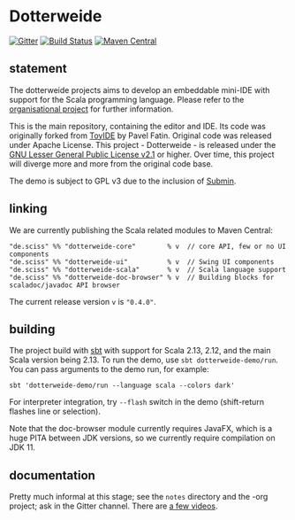 # Dotterweide

[![Gitter](https://badges.gitter.im/Join%20Chat.svg)](https://gitter.im/dotterweide/dotterweide-org?utm_source=badge&utm_medium=badge&utm_campaign=pr-badge&utm_content=badge)
[![Build Status](https://travis-ci.org/dotterweide/dotterweide.svg?branch=main)](https://travis-ci.org/dotterweide/dotterweide)
[![Maven Central](https://maven-badges.herokuapp.com/maven-central/de.sciss/dotterweide-core_2.13/badge.svg)](https://maven-badges.herokuapp.com/maven-central/de.sciss/dotterweide-core_2.13)

## statement

The dotterweide projects aims to develop an embeddable mini-IDE with support for the Scala programming language. Please refer to the
[organisational project](https://github.com/dotterweide/dotterweide-org) for further information.

This is the main repository, containing the editor and IDE. Its code was originally forked
from [ToyIDE](https://github.com/pavelfatin/toyide) by Pavel Fatin. Original code was released
under Apache License. This project - Dotterweide - is released under the
[GNU Lesser General Public License v2.1](https://www.gnu.org/licenses/lgpl-2.1.txt) or higher.
Over time, this project will diverge more and more from the original code base.

The demo is subject to GPL v3 due to the inclusion of [Submin](https://git.iem.at/sciss/Submin).

## linking

We are currently publishing the Scala related modules to Maven Central:

    "de.sciss" %% "dotterweide-core"        % v  // core API, few or no UI components
    "de.sciss" %% "dotterweide-ui"          % v  // Swing UI components
    "de.sciss" %% "dotterweide-scala"       % v  // Scala language support
    "de.sciss" %% "dotterweide-doc-browser" % v  // Building blocks for scaladoc/javadoc API browser

The current release version `v` is `"0.4.0"`.

## building

The project build with [sbt](http://www.scala-sbt.org/) with support for Scala 2.13, 2.12,
and the main Scala version being 2.13. To run the demo, use `sbt dotterweide-demo/run`.
You can pass arguments to the demo run, for example:

    sbt 'dotterweide-demo/run --language scala --colors dark'
    
For interpreter integration, try `--flash` switch in the demo (shift-return flashes line or selection).

Note that the doc-browser module currently requires JavaFX, which is a huge PITA between JDK versions, so
we currently require compilation on JDK 11.

## documentation

Pretty much informal at this stage; see the `notes` directory and the -org project; ask in the Gitter channel.
There are [a few videos](https://peertube.social/video-channels/dotterweide/videos).
